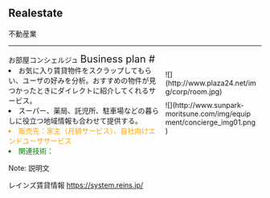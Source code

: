 ##  Realestate

不動産業


---

<div class="title">お部屋コンシェルジュ <span style="font-size:20px;">Business plan #</span></div>

<div class="frame">
<div class="right">
<div class="shadow">
![](http://www.plaza24.net/img/corp/room.jpg)
</div>
<div class="shadow">
![](http://www.sunpark-moritsune.com/img/equipment/concierge_img01.png)
</div>
</div>

<div class="left">
<li>お気に入り賃貸物件をスクラップしてもらい、ユーザの好みを分析。おすすめの物件が見つかったときにダイレクトに紹介してくれるサービス。</li>
<li>スーパー、薬局、託児所、駐車場などの暮らしに役立つ地域情報も合わせて提供する。</li>
<li style="color:orange">販売先：家主（月額サービス）、自社向けエンドユーザサービス</li>
<li style="color:green">関連技術：</li>
</div>

</div>

Note: 説明文

レインズ賃貸情報
https://system.reins.jp/







<style type="text/css">
div .title {
    font-size: 1.143em;
    font-weight: bold;
    margin: 0 0 1.5em;
    border-bottom: 2px solid #B92A2C;
    box-shadow: 0 1px 0 #aaaaaa;
    -webkit-box-shadow: 0 1px 0 #aaaaaa;
    -moz-box-shadow: 0 1px 0 #aaaaaa;
    text-shadow: #999999 0px 1px 1px;
}
.frame .left {
  text-align:left;
  width:60%;
}
.frame .right {
  float:right;
  text-align:left;
  width:40%;
}
.frame .right .shadow {
  -webkit-box-shadow: 1px 1px 4px rgba(255,255,255,.5);
  -moz-box-shadow: 1px 2px 4px rgba(255,255,255,.5);
  box-shadow: 8px 4px 8px rgba(255,255,255,.5);
  margin: 10px;
}
.frame .right .shadow img {
  display: block;
  margin: 0 auto;
  padding: 10px;
  background: #fff;
  border: 1px solid #f0f0f0;
}
</style>
